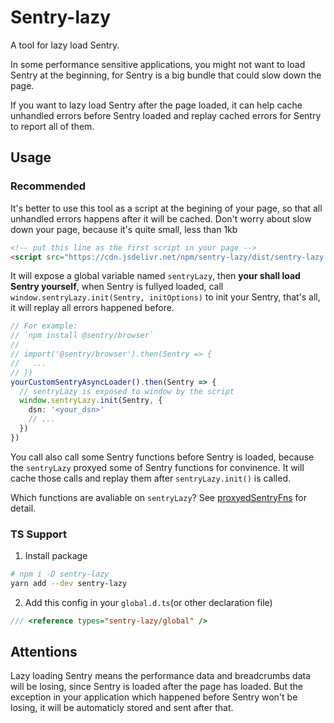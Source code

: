 # Sentry-lazy

A tool for lazy load Sentry.

In some performance sensitive applications, you might not want to load Sentry at the beginning, for Sentry is a big bundle that could slow down the page.

If you want to lazy load Sentry after the page loaded, it can help cache unhandled errors before Sentry loaded and replay cached errors for Sentry to report all of them.

## Usage

### Recommended

It's better to use this tool as a script at the begining of your page, so that all unhandled errors happens after it will be cached. Don't worry about slow down your page, because it's quite small, less than 1kb

```html
<!-- put this line as the first script in your page -->
<script src="https://cdn.jsdelivr.net/npm/sentry-lazy/dist/sentry-lazy.global.js"></script>
```

It will expose a global variable named `sentryLazy`, then **your shall load Sentry yourself**, when Sentry is fullyed loaded, call `window.sentryLazy.init(Sentry, initOptions)` to init your Sentry, that's all, it will replay all errors happened before.

```typescript
// For example:
// `npm install @sentry/browser`
//
// import('@sentry/browser').then(Sentry => {
//   ...
// })
yourCustomSentryAsyncLoader().then(Sentry => {
  // sentryLazy is exposed to window by the script
  window.sentryLazy.init(Sentry, {
    dsn: '<your_dsn>'
    // ...
  })
})
```

You call also call some Sentry functions before Sentry is loaded, because the `sentryLazy` proxyed some of Sentry functions for convinence. It will cache those calls and replay them after `sentryLazy.init()` is called.

Which functions are avaliable on `sentryLazy`? See [proxyedSentryFns](./src/index.ts) for detail.

### TS Support

1. Install package

```bash
# npm i -D sentry-lazy
yarn add --dev sentry-lazy
```

2. Add this config in your `global.d.ts`(or other declaration file)

```typescript
/// <reference types="sentry-lazy/global" />
```

## Attentions

Lazy loading Sentry means the performance data and breadcrumbs data will be losing, since Sentry is loaded after the page has loaded. But the exception in your application which happened before Sentry won't be losing, it will be automaticly stored and sent after that.